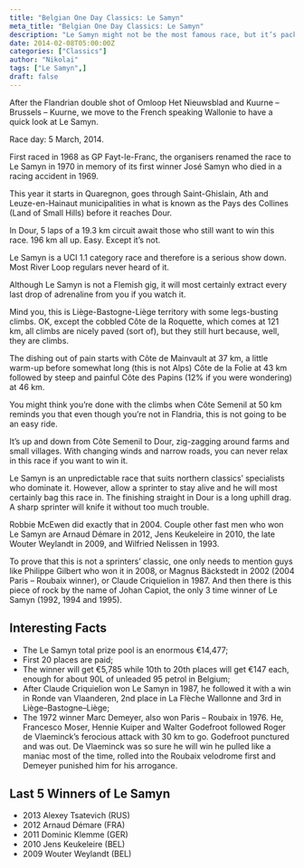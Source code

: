 ```yaml
---
title: "Belgian One Day Classics: Le Samyn"
meta_title: "Belgian One Day Classics: Le Samyn"
description: "Le Samyn might not be the most famous race, but it’s packed with tough climbs, unpredictable moments, and a history of surprising winners. From cobbled sections to fast sprints, this Wallonie classic offers plenty of drama for those in the know."
date: 2014-02-08T05:00:00Z
categories: ["Classics"]
author: "Nikolai"
tags: ["Le Samyn",]
draft: false
---
```


After the Flandrian double shot of Omloop Het Nieuwsblad and Kuurne – Brussels – Kuurne, we move to the French speaking Wallonie to have a quick look at Le Samyn.

Race day: 5 March, 2014.

First raced in 1968 as GP Fayt-le-Franc, the organisers renamed the race to Le Samyn in 1970 in memory of its first winner José Samyn who died in a racing accident in 1969.

This year it starts in Quaregnon, goes through Saint-Ghislain, Ath and Leuze-en-Hainaut municipalities in what is known as the Pays des Collines (Land of Small Hills) before it reaches Dour.

In Dour, 5 laps of a 19.3 km circuit await those who still want to win this race. 196 km all up. Easy. Except it’s not.

Le Samyn is a UCI 1.1 category race and therefore is a serious show down. Most River Loop regulars never heard of it.

Although Le Samyn is not a Flemish gig, it will most certainly extract every last drop of adrenaline from you if you watch it.

Mind you, this is Liège-Bastogne-Liège territory with some legs-busting climbs. OK, except the cobbled Côte de la Roquette, which comes at 121 km, all climbs are nicely paved (sort of), but they still hurt because, well, they are climbs.

The dishing out of pain starts with Côte de Mainvault at 37 km, a little warm-up before somewhat long (this is not Alps) Côte de la Folie at 43 km followed by steep and painful Côte des Papins (12% if you were wondering) at 46 km.

You might think you’re done with the climbs when Côte Semenil at 50 km reminds you that even though you’re not in Flandria, this is not going to be an easy ride.

It’s up and down from Côte Semenil to Dour, zig-zagging around farms and small villages. With changing winds and narrow roads, you can never relax in this race if you want to win it.

Le Samyn is an unpredictable race that suits northern classics’ specialists who dominate it. However, allow a sprinter to stay alive and he will most certainly bag this race in. The finishing straight in Dour is a long uphill drag. A sharp sprinter will knife it without too much trouble.

Robbie McEwen did exactly that in 2004. Couple other fast men who won Le Samyn are Arnaud Démare in 2012, Jens Keukeleire in 2010, the late Wouter Weylandt in 2009, and Wilfried Nelissen in 1993.

To prove that this is not a sprinters’ classic, one only needs to mention guys like Philippe Gilbert who won it in 2008, or Magnus Bäckstedt in 2002 (2004 Paris – Roubaix winner), or Claude Criquielion in 1987. And then there is this piece of rock by the name of Johan Capiot, the only 3 time winner of Le Samyn (1992, 1994 and 1995).

## Interesting Facts

- The Le Samyn total prize pool is an enormous €14,477;
- First 20 places are paid;
- The winner will get €5,785 while 10th to 20th places will get €147 each, enough for about 90L of unleaded 95 petrol in Belgium;
- After Claude Criquielion won Le Samyn in 1987, he followed it with a win in Ronde van Vlaanderen, 2nd place in La Flèche Wallonne and 3rd in Liège–Bastogne–Liège;
- The 1972 winner Marc Demeyer, also won Paris – Roubaix in 1976. He, Francesco Moser, Hennie Kuiper and Walter Godefroot followed Roger de Vlaeminck’s ferocious attack with 30 km to go. Godefroot punctured and was out. De Vlaeminck was so sure he will win he pulled like a maniac most of the time, rolled into the Roubaix velodrome first and Demeyer punished him for his arrogance.

## Last 5 Winners of Le Samyn

- 2013 Alexey Tsatevich (RUS)
- 2012 Arnaud Démare (FRA)
- 2011 Dominic Klemme (GER)
- 2010 Jens Keukeleire (BEL)
- 2009 Wouter Weylandt (BEL)